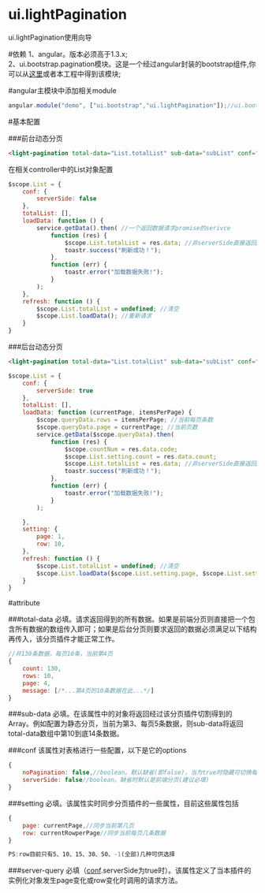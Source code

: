 # ui.lightPagination
ui.lightPagination使用向导

#依赖
1、angular。版本必须高于1.3.x;<br>
2、ui.bootstrap.pagination模块。这是一个经过angular封装的bootstrap组件,你可以从<a href="https://angular-ui.github.io/bootstrap/#/pagination">这里</a>或者本工程中得到该模块;<br>


#angular主模块中添加相关module
```javascript
angular.module("demo", ["ui.bootstrap","ui.lightPagination"]);//ui.bootstrap中应当包含pagination模块
```

#基本配置

###前台动态分页
```html
<light-pagination total-data="List.totalList" sub-data="subList" conf="List.conf" setting="List.setting"></light-pagination>
```

在相关controller中的List对象配置
```javascript
$scope.List = {
    conf: {
        serverSide: false
    },
    totalList: [],
    loadData: function () {
        service.getData().then( //一个返回数据请求promise的serivce
            function (res) {
                $scope.List.totalList = res.data; //非serverSide直接返回Array
                toastr.success("刷新成功！");
            },
            function (err) {
                toastr.error("加载数据失败!");
            }
        );
    },
    refresh: function () {
        $scope.List.totalList = undefined; //清空
        $scope.List.loadData(); //重新请求
    }
}
```

###后台动态分页
```html
<light-pagination total-data="List.totalList" sub-data="subList" conf="List.conf" setting="List.setting" server-query="List.refresh()"></light-pagination>
```

```javascript
$scope.List = {
    conf: {
        serverSide: true
    },
    totalList: [],
    loadData: function (currentPage, itemsPerPage) {
        $scope.queryData.rows = itemsPerPage; //当前每页条数
        $scope.queryData.page = currentPage; //当前页数
        service.getData($scope.queryData).then(
            function (res) {
                $scope.countNum = res.data.code;
                $scope.List.setting.count = res.data.count;
                $scope.List.totalList = res.data; //非serverSide直接返回Array
                toastr.success("刷新成功！");
            },
            function (err) {
                toastr.error("加载数据失败!");
            }
        );

    },
    setting: {
        page: 1,
        row: 10,
    },
    refresh: function () {
        $scope.List.totalList = undefined; //清空
        $scope.List.loadData($scope.List.setting.page, $scope.List.setting.row); //重新请求
    }
}
```

#attribute

###total-data
必填。请求返回得到的所有数据。如果是前端分页则直接把一个包含所有数据的数组传入即可；如果是后台分页则要求返回的数据必须满足以下结构再传入，该分页插件才能正常工作。
```javascript
//共130条数据，每页10条，当前第4页
{
    count: 130,
    rows: 10,
    page: 4,
    message: [/*...第4页的10条数据在此...*/]
}
```

###sub-data
必填。在该属性中的对象将返回经过该分页插件切割得到的Array。例如配置为静态分页，当前为第3、每页5条数据，则sub-data将返回total-data数组中第10到底14条数据。

###conf
该属性对表格进行一些配置，以下是它的options
```javascript
{
    noPagination: false,//boolean。默认缺省(即false)，当为true时隐藏可切换每页几条的select
    serverSide: false//boolean。缺省时默认是前端分页(建议必填)
}
```

###setting
必填。该属性实时同步分页插件的一些属性，目前这些属性包括
```javascript
{
    page: currentPage,//同步当前第几页
    row: currentRowperPage//同步当前每页几条数据
}

PS:row目前只有5、10、15、30、50、-1(全部)几种可供选择
```
###server-query
必填（[conf](https://github.com/TabrisK/ui.lightPagination#conf).serverSide为true时）。该属性定义了当本插件的实例化对象发生page变化或row变化时调用的请求方法。

